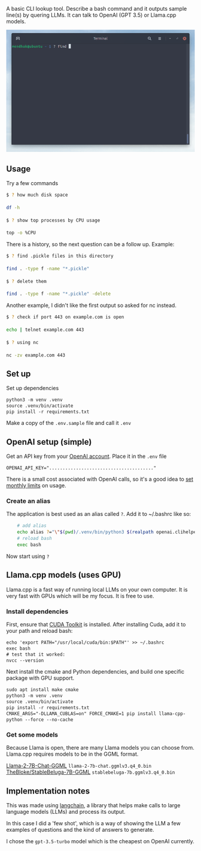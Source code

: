 
A basic CLI lookup tool. Describe a bash command and it outputs sample line(s) by quering LLMs. It can talk to OpenAI (GPT 3.5) or Llama.cpp models.  

![example](example.gif)

## Usage

Try a few commands

```bash
$ ? how much disk space 

df -h

$ ? show top processes by CPU usage

top -o %CPU

```

There is a history, so the next question can be a follow up.  Example:

```bash
$ ? find .pickle files in this directory

find . -type f -name "*.pickle"

$ ? delete them

find . -type f -name "*.pickle" -delete
```


Another example, I didn't like the first output so asked for nc instead.

```bash 
$ ? check if port 443 on example.com is open

echo | telnet example.com 443

$ ? using nc

nc -zv example.com 443
```

## Set up

Set up dependencies

    python3 -m venv .venv
    source .venv/bin/activate
    pip install -r requirements.txt

Make a copy of the ``.env.sample`` file and call it `.env`

## OpenAI setup (simple)

Get an API key from your [OpenAI account](https://platform.openai.com/account/api-keys). Place it in the `.env` file

```
OPENAI_API_KEY="......................................."
```

There is a small cost associated with OpenAI calls, so it's a good idea to [set monthly limits](https://platform.openai.com/account/billing/limits) on usage.


### Create an alias

The application is best used as an alias called `?`.  Add it to ~/.bashrc like so:

```bash
    # add alias
    echo alias ?="\"$(pwd)/.venv/bin/python3 $(realpath openai.clihelper.py)\"" >> ~/.bashrc
    # reload bash
    exec bash
```

Now start using `?`

## Llama.cpp models (uses GPU)

Llama.cpp is a fast way of running local LLMs on your own computer. It is very fast with GPUs which will be my focus. It is free to use.

### Install dependencies

First, ensure that [CUDA Toolkit](https://developer.nvidia.com/cuda-downloads?target_os=Linux&target_arch=x86_64&Distribution=Ubuntu&target_version=22.04&target_type=deb_local) is installed. 
After installing Cuda, add it to your path and reload bash:  

    echo 'export PATH="/usr/local/cuda/bin:$PATH"' >> ~/.bashrc
    exec bash
    # test that it worked: 
    nvcc --version

Next install the cmake and Python dependencies, and build one specific package with GPU support. 

    sudo apt install make cmake
    python3 -m venv .venv
    source .venv/bin/activate
    pip install -r requirements.txt
    CMAKE_ARGS="-DLLAMA_CUBLAS=on" FORCE_CMAKE=1 pip install llama-cpp-python --force --no-cache

### Get some models

Because Llama is open, there are many Llama models you can choose from. Llama.cpp requires models to be in the GGML format. 

[Llama-2-7B-Chat-GGML](https://huggingface.co/TheBloke/Llama-2-7B-Chat-GGML) `llama-2-7b-chat.ggmlv3.q4_0.bin`   
[TheBloke/StableBeluga-7B-GGML](https://huggingface.co/TheBloke/StableBeluga-7B-GGML) `stablebeluga-7b.ggmlv3.q4_0.bin`  

 

## Implementation notes

This was made using [langchain](https://python.langchain.com/docs/get_started/introduction.html), a library that helps make calls to large language models (LLMs) and process its output. 

In this case I did a 'few shot', which is a way of showing the LLM a few examples of questions and the kind of answers to generate. 

I chose the `gpt-3.5-turbo` model which is the cheapest on OpenAI currently.  

